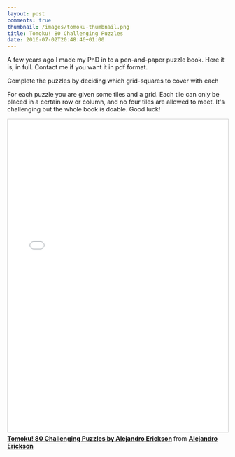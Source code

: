 ```yaml
---
layout: post
comments: true
thumbnail: /images/tomoku-thumbnail.png
title: Tomoku! 80 Challenging Puzzles
date: 2016-07-02T20:48:46+01:00
---
```


A few years ago I made my PhD in to a pen-and-paper puzzle book. Here it is, in
full. Contact me if you want it in pdf format.

Complete the puzzles by deciding which grid-squares to cover with each 

For each puzzle you are given some tiles and a grid. Each tile can only be
placed in a certain row or column, and no four tiles are allowed to meet. It's
challenging but the whole book is doable. Good luck!


<iframe src="//www.slideshare.net/slideshow/embed_code/key/m2omwBuHxHVHla" width="668" height="714" frameborder="0" marginwidth="0" marginheight="0" scrolling="no" style="border:1px solid #CCC; border-width:1px; margin-bottom:5px; max-width: 100%;" allowfullscreen> </iframe> <div style="margin-bottom:5px"> <strong> <a href="//www.slideshare.net/driggers/tomoku-80-challenging-puzzles-by-alejandro-erickson" title="Tomoku! 80 Challenging Puzzles by Alejandro Erickson" target="_blank">Tomoku! 80 Challenging Puzzles by Alejandro Erickson</a> </strong> from <strong><a href="//www.slideshare.net/driggers" target="_blank">Alejandro Erickson</a></strong> </div>

